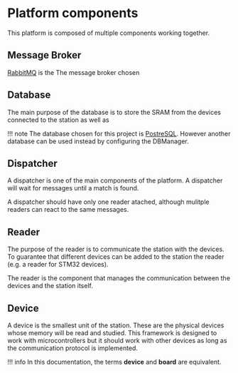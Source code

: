 # Platform components

This platform is composed of multiple components working together.

## Message Broker

[RabbitMQ](https://rabbitmq.com) is the The message broker chosen

## Database

The main purpose of the database is to store the SRAM from the devices connected to the station as well as

!!! note
    The database chosen for this project is [PostreSQL](https://postgresql.com). However another database can be used instead by configuring the DBManager.



## Dispatcher

A dispatcher is one of the main components of the platform. A dispatcher will wait for messages until a match is found.

A dispatcher should have only one reader atached, although mulitple readers can react to the same messages.

## Reader

The purpose of the reader is to communicate the station with the devices. To guarantee that different devices can be added to the station the reader (e.g. a reader for STM32 devices).

The reader is the component that manages the communication between the devices and the station itself.

## Device

A device is the smallest unit of the station. These are the physical devices whose memory will be read and studied. This framework is designed to work with microcontrollers but it should work with other devices as long as the communication protocol is implemented.

!!! info
    In this documentation, the terms **device** and **board** are equivalent.




